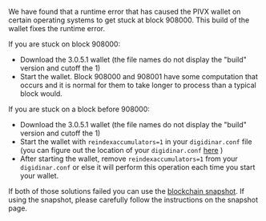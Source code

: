 We have found that a runtime error that has caused the PIVX wallet on certain operating systems to get stuck at block 908000. This build of the wallet fixes the runtime error.

If you are stuck on block 908000:
- Download the 3.0.5.1 wallet (the file names do not display the "build" version and cutoff the 1)
- Start the wallet. Block 908000 and 908001 have some computation that occurs and it is normal for them to take longer to process than a typical block would.

If you are stuck on a block before 908000:
- Download the 3.0.5.1 wallet (the file names do not display the "build" version and cutoff the 1)
- Start the wallet with `reindexaccumulators=1` in your `digidinar.conf` file (you can figure out the location of your `digidinar.conf` [here](https://digidinar.freshdesk.com/support/solutions/articles/30000004664-where-are-my-wallet-dat-blockchain-and-configuration-conf-files-located-) )
- After starting the wallet, remove `reindexaccumulators=1` from your `digidinar.conf` or else it will perform this operation each time you start your wallet.

If both of those solutions failed you can use the [blockchain snapshot](http://178.254.23.111/~pub/PIVX/Daily-Snapshots-Html/PIVX-Daily-Snapshots.html). If using the snapshot, please carefully follow the instructions on the snapshot page.